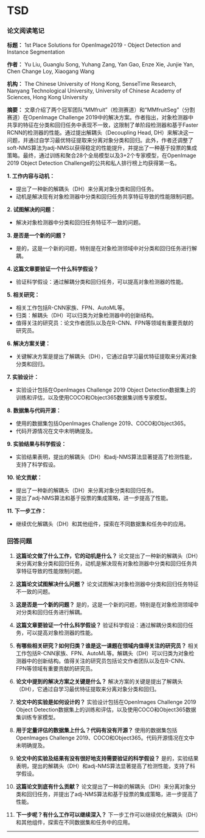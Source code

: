 # TSD

### 论文阅读笔记

**标题：** 1st Place Solutions for OpenImage2019 - Object Detection and Instance Segmentation

**作者：** Yu Liu, Guanglu Song, Yuhang Zang, Yan Gao, Enze Xie, Junjie Yan, Chen Change Loy, Xiaogang Wang

**机构：** The Chinese University of Hong Kong, SenseTime Research, Nanyang Technological University, University of Chinese Academy of Sciences, Hong Kong University

**摘要：**
文章介绍了两个冠军团队“MMfruit”（检测赛道）和“MMfruitSeg”（分割赛道）在OpenImage Challenge 2019中的解决方案。作者指出，对象检测器中共享的特征在分类和回归任务中表现不一致，这限制了单阶段检测器和基于Faster RCNN的检测器的性能。通过提出解耦头（Decoupling Head, DH）来解决这一问题，并通过自学习最优特征提取来分离对象分类和回归。此外，作者还调整了soft-NMS算法为adj-NMS以获得稳定的性能提升，并提出了一种基于投票的集成策略。最终，通过训练和聚合28个全局模型以及3+2个专家模型，在OpenImage 2019 Object Detection Challenge的公共和私人排行榜上均获得第一名。

**1. 工作内容与动机：**
   - 提出了一种新的解耦头（DH）来分离对象分类和回归任务。
   - 动机是解决现有对象检测器中分类和回归任务共享特征导致的性能限制问题。

**2. 试图解决的问题：**
   - 解决对象检测器中分类和回归任务特征不一致的问题。

**3. 是否是一个新的问题？**
   - 是的，这是一个新的问题，特别是在对象检测领域中对分类和回归任务进行解耦。

**4. 这篇文章要验证一个什么科学假设？**
   - 验证科学假设：通过解耦分类和回归任务，可以提高对象检测器的性能。

**5. 相关研究：**
   - 相关工作包括R-CNN家族、FPN、AutoML等。
   - 归类：解耦头（DH）可以归类为对象检测器中的创新结构。
   - 值得关注的研究员：论文作者团队以及在R-CNN、FPN等领域有重要贡献的研究员。

**6. 解决方案关键：**
   - 关键解决方案是提出了解耦头（DH），它通过自学习最优特征提取来分离对象分类和回归。

**7. 实验设计：**
   - 实验设计包括在OpenImages Challenge 2019 Object Detection数据集上的训练和评估，以及使用COCO和Object365数据集训练专家模型。

**8. 数据集与代码开源：**
   - 使用的数据集包括OpenImages Challenge 2019、COCO和Object365。
   - 代码开源情况在文中未明确提及。

**9. 实验结果与科学假设：**
   - 实验结果表明，提出的解耦头（DH）和adj-NMS算法显著提高了检测性能，支持了科学假设。

**10. 论文贡献：**
   - 提出了一种新的解耦头（DH）来分离对象分类和回归任务。
   - 提出了adj-NMS算法和基于投票的集成策略，进一步提高了性能。

**11. 下一步工作：**
   - 继续优化解耦头（DH）和其他组件，探索在不同数据集和任务中的应用。

### 回答问题

1. **这篇论文做了什么工作，它的动机是什么？**
   论文提出了一种新的解耦头（DH）来分离对象分类和回归任务，动机是解决现有对象检测器中分类和回归任务共享特征导致的性能限制问题。

2. **这篇论文试图解决什么问题？**
   论文试图解决对象检测器中分类和回归任务特征不一致的问题。

3. **这是否是一个新的问题？**
   是的，这是一个新的问题，特别是在对象检测领域中对分类和回归任务进行解耦。

4. **这篇文章要验证一个什么科学假设？**
   验证科学假设：通过解耦分类和回归任务，可以提高对象检测器的性能。

5. **有哪些相关研究？如何归类？谁是这一课题在领域内值得关注的研究员？**
   相关工作包括R-CNN家族、FPN、AutoML等。解耦头（DH）可以归类为对象检测器中的创新结构。值得关注的研究员包括论文作者团队以及在R-CNN、FPN等领域有重要贡献的研究员。

6. **论文中提到的解决方案之关键是什么？**
   解决方案的关键是提出了解耦头（DH），它通过自学习最优特征提取来分离对象分类和回归。

7. **论文中的实验是如何设计的？**
   实验设计包括在OpenImages Challenge 2019 Object Detection数据集上的训练和评估，以及使用COCO和Object365数据集训练专家模型。

8. **用于定量评估的数据集上什么？代码有没有开源？**
   使用的数据集包括OpenImages Challenge 2019、COCO和Object365。代码开源情况在文中未明确提及。

9. **论文中的实验及结果有没有很好地支持需要验证的科学假设？**
   是的，实验结果表明，提出的解耦头（DH）和adj-NMS算法显著提高了检测性能，支持了科学假设。

10. **这篇论文到底有什么贡献？**
    论文提出了一种新的解耦头（DH）来分离对象分类和回归任务，并提出了adj-NMS算法和基于投票的集成策略，进一步提高了性能。

11. **下一步呢？有什么工作可以继续深入？**
    下一步工作可以继续优化解耦头（DH）和其他组件，探索在不同数据集和任务中的应用。


---

